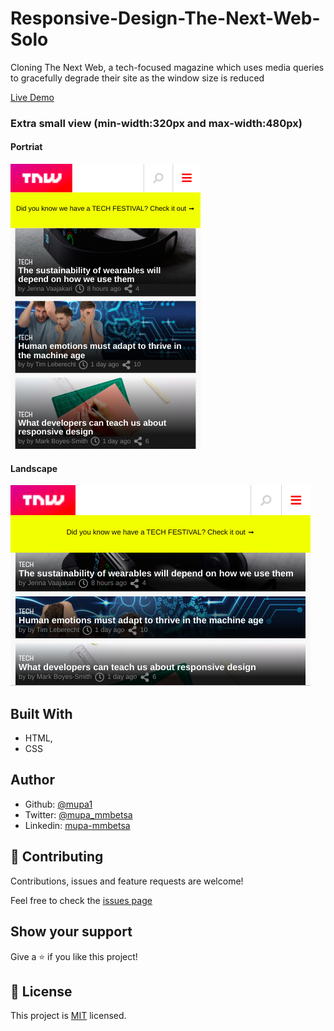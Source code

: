 # Responsive-Design-The-Next-Web-Solo
Cloning The Next Web, a tech-focused magazine which uses media queries to gracefully degrade their site as the window size is reduced

[Live Demo](https://romantic-hopper-214a74.netlify.com/)

### Extra small view (min-width:320px and max-width:480px)

#### Portriat

![screenshot](./images/extra-small-screen-portriat.png)

#### Landscape

![screenshot](./images/extra-small-screen-landscape.png)

## Built With

- HTML,
- CSS

## Author

- Github: [@mupa1](https://github.com/Mupa1)
- Twitter: [@mupa_mmbetsa](https://twitter.com/mupa_mmbetsa)
- Linkedin: [mupa-mmbetsa](https://www.linkedin.com/in/mupa-mmbetsa)

## 🤝 Contributing

Contributions, issues and feature requests are welcome!

Feel free to check the [issues page](https://github.com/Mupa1/Responsive-Design-The-Next-Web-Solo/issues)

## Show your support

Give a ⭐️ if you like this project!

## 📝 License

This project is [MIT](lic.url) licensed.
